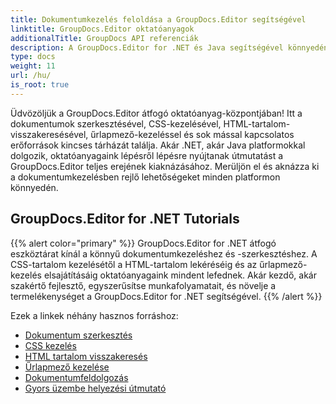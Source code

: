 ```yaml
---
title: Dokumentumkezelés feloldása a GroupDocs.Editor segítségével
linktitle: GroupDocs.Editor oktatóanyagok
additionalTitle: GroupDocs API referenciák
description: A GroupDocs.Editor for .NET és Java segítségével könnyedén szerkesztheti dokumentumait. Egyszerűsítse a munkafolyamatot, kezelje a CSS-t, kérjen le HTML-tartalmat és még sok más!
type: docs
weight: 11
url: /hu/
is_root: true
---
```


Üdvözöljük a GroupDocs.Editor átfogó oktatóanyag-központjában! Itt a dokumentumok szerkesztésével, CSS-kezelésével, HTML-tartalom-visszakeresésével, űrlapmező-kezeléssel és sok mással kapcsolatos erőforrások kincses tárházát találja. Akár .NET, akár Java platformokkal dolgozik, oktatóanyagaink lépésről lépésre nyújtanak útmutatást a GroupDocs.Editor teljes erejének kiaknázásához. Merüljön el és aknázza ki a dokumentumkezelésben rejlő lehetőségeket minden platformon könnyedén.


## GroupDocs.Editor for .NET Tutorials
{{% alert color="primary" %}}
GroupDocs.Editor for .NET átfogó eszköztárat kínál a könnyű dokumentumkezeléshez és -szerkesztéshez. A CSS-tartalom kezelésétől a HTML-tartalom lekéréséig és az űrlapmező-kezelés elsajátításáig oktatóanyagaink mindent lefednek. Akár kezdő, akár szakértő fejlesztő, egyszerűsítse munkafolyamatait, és növelje a termelékenységet a GroupDocs.Editor for .NET segítségével.
{{% /alert %}}

Ezek a linkek néhány hasznos forráshoz:
 
- [Dokumentum szerkesztés](./net/document-editing/)
- [CSS kezelés](./net/css-handling/)
- [HTML tartalom visszakeresés](./net/html-content-retrieval/)
- [Űrlapmező kezelése](./net/form-field-management/)
- [Dokumentumfeldolgozás](./net/document-processing/)
- [Gyors üzembe helyezési útmutató](./net/quick-start-guide/)